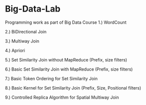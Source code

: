 # Big-Data-Lab
Programming work as part of Big Data Course
1.) WordCount

2.) BiDirectional Join

3.) Multiway Join

4.) Apriori

5.) Set Similarity Join without MapReduce (Prefix, size filters)

6.) Basic Set Similarity Join with MapReduce (Prefix, size filters)

7.) Basic Token Ordering for Set Similarity Join

8.) Basic Kernel for Set Similarity Join (Prefix, Size, Positional filters)

9.) Controlled Replica Algorithm for Spatial Multiway Join
